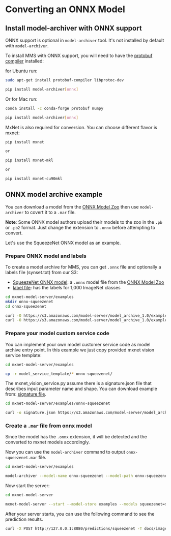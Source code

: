 # Converting an ONNX Model

## Install model-archiver with ONNX support
ONNX support is optional in `model-archiver` tool. It's not installed by default with `model-archiver`.

To install MMS with ONNX support, you will need to have the [protobuf compiler](https://github.com/onnx/onnx#installation) installed:

for Ubuntu run:

```bash
sudo apt-get install protobuf-compiler libprotoc-dev

pip install model-archiver[onnx]
```

Or for Mac run:

```bash
conda install -c conda-forge protobuf numpy

pip install model-archiver[onnx]
```

MxNet is also required for conversion. You can choose different flavor is mxnet:

```bash
pip install mxnet

or

pip install mxnet-mkl

or

pip install mxnet-cu90mkl
```

## ONNX model archive example

You can download a model from the [ONNX Model Zoo](https://github.com/onnx/models) then use `model-archiver` to covert it to a `.mar` file.

**Note**: Some ONNX model authors upload their models to the zoo in the `.pb` or `.pb2` format. Just change the extension to `.onnx` before attempting to convert.

Let's use the SqueezeNet ONNX model as an example. 

### Prepare ONNX model and labels

To create a model archive for MMS, you can get `.onnx` file and optionally a labels file (synset.txt) from our S3:

* [SqueezeNet ONNX model](https://s3.amazonaws.com/model-server/model_archive_1.0/examples/onnx-squeezenet/squeezenet.onnx): a `.onnx` model file from the [ONNX Model Zoo](https://github.com/onnx/models)
* [label file](https://s3.amazonaws.com/model-server/model_archive_1.0/examples/onnx-squeezenet/synset.txt): has the labels for 1,000 ImageNet classes

```bash
cd mxnet-model-server/examples
mkdir onnx-squeezenet
cd onnx-squeezenet

curl -O https://s3.amazonaws.com/model-server/model_archive_1.0/examples/onnx-squeezenet/squeezenet.onnx
curl -O https://s3.amazonaws.com/model-server/model_archive_1.0/examples/onnx-squeezenet/synset.txt
```

###  Prepare your model custom service code

You can implement your own model customer service code as model archive entry point. In this example we just copy provided mxnet vision service template:

```bash
cd mxnet-model-server/examples

cp -r model_service_template/* onnx-squeezenet/
```

The mxnet_vision_service.py assume there is a signature.json file that describes input parameter name and shape. You can download example from: [signature file](https://s3.amazonaws.com/model-server/model_archive_1.0/examples/onnx-squeezenet/signature.json).


```bash
cd mxnet-model-server/examples/onnx-squeezenet

curl -o signature.json https://s3.amazonaws.com/model-server/model_archive_1.0/examples/onnx-squeezenet/signature.json
```

### Create a `.mar` file from onnx model

Since the model has the `.onnx` extension, it will be detected and the converted to mxnet models accordingly.

Now you can use the `model-archiver` command to output `onnx-squeezenet.mar` file.

```bash
cd mxnet-model-server/examples

model-archiver --model-name onnx-squeezenet --model-path onnx-squeezenet --handler mxnet_vision_service:handle
```

Now start the server:

```bash
cd mxnet-model-server

mxnet-model-server --start --model-store examples --models squeezenet=squeezenet_v1.1.mar
```

After your server starts, you can use the following command to see the prediction results.

```bash
curl -X POST http://127.0.0.1:8080/predictions/squeezenet -T docs/images/kitten_small.jpg
```
